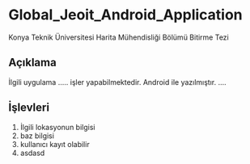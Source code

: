 # Global_Jeoit_Android_Application
Konya Teknik Üniversitesi Harita Mühendisliği Bölümü Bitirme Tezi 


## Açıklama

İlgili uygulama ..... işler yapabilmektedir. Android ile yazılmıştır. ....


## İşlevleri

1. İlgili lokasyonun bilgisi
2. baz bilgisi
3. kullanıcı kayıt olabilir
4. asdasd
